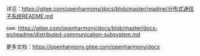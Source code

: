 详见：https://gitee.com/openharmony/docs/blob/master/readme/分布式通信子系统README.md

see: https://gitee.com/openharmony/docs/blob/master/docs-en/readme/distributed-communication-subsystem.md

更多文档：https://openharmony.gitee.com/openharmony/docs